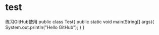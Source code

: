 # test
练习GitHub使用
public class Test{
public static void main(String[] args){
System.out.println("Hello GitHub");
}
}
